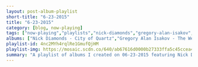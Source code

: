 ```yaml
---
layout: post-album-playlist
short-title: "6-23-2015"
title: "6-23-2015"
category: [blog, now-playing]
tags: ["now-playing","playlists","nick-diamonds","gregory-alan-isakov","various-artists","muse","kendrick-lamar","various-artists","quilt","caveman"]
albums: ["Nick Diamonds - City of Quartz","Gregory Alan Isakov - The Weatherman","Various Artists - Wolf","Muse - Drones","Kendrick Lamar - Section.80","Various Artists - Dark Sky Paradise","Quilt - Held In Splendor","Caveman - Caveman"]
playlist-id: 4nc2MYh4rqlRe1GmufQjHM
playlist-img: https://mosaic.scdn.co/640/ab67616d0000b27333ffa5c45ccea4103c917964ab67616d0000b2734893508eb6495df8ddb015e0ab67616d0000b273808846f0223d97d5963c420dab67616d0000b273e61c433cf659dcffcfa15fe7
summary: "A playlist of albums I created on 06-23-2015 featuring Nick Diamonds, Gregory Alan Isakov, Various Artists, Muse, Kendrick Lamar, Various Artists, Quilt, and Caveman"
---
```

